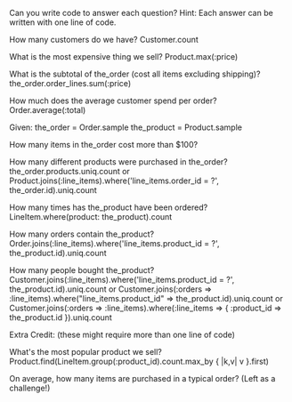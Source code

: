 Can you write code to answer each question?
Hint: Each answer can be written with one line of code.

How many customers do we have?
  Customer.count

What is the most expensive thing we sell?
  Product.max(:price)

What is the subtotal of the_order (cost all items excluding shipping)?
  the_order.order_lines.sum(:price)

How much does the average customer spend per order?
  Order.average(:total)

Given:
  the_order = Order.sample
  the_product = Product.sample

How many items in the_order cost more than $100?

How many different products were purchased in the_order?
  the_order.products.uniq.count
  or
  Product.joins(:line_items).where('line_items.order_id = ?', the_order.id).uniq.count

How many times has the_product have been ordered?
  LineItem.where(product: the_product).count

How many orders contain the_product?
  Order.joins(:line_items).where('line_items.product_id = ?', the_product.id).uniq.count

How many people bought the_product?
  Customer.joins(:line_items).where('line_items.product_id = ?', the_product.id).uniq.count
  or
  Customer.joins(:orders => :line_items).where("line_items.product_id" => the_product.id).uniq.count
  or
  Customer.joins(:orders => :line_items).where(:line_items => { :product_id => the_product.id }).uniq.count

Extra Credit: (these might require more than one line of code)

What's the most popular product we sell?
  Product.find(LineItem.group(:product_id).count.max_by { |k,v| v }.first)

On average, how many items are purchased in a typical order?
  (Left as a challenge!)

